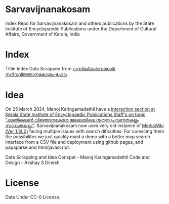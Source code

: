 # Sarvavijnanakosam
Index Repo for Sarvavijnanakosam and others publications by the State Institute of Encyclopaedic Publications under the Department of Cultural Affairs, Government of Kerala, India

# Index 
Titile Index Data Scrapped from [പ്രസിദ്ധീകരണങ്ങള്‍/സര്‍വവിജ്ഞാനകോശം-ഹോം](https://sarva.kerala.gov.in/ml/പ്രസിദ്ധീകരണങ്ങള്‍/സര്‍വവിജ്ഞാനകോശം-ഹോം/)

# Idea
On 25 March 2024, Manoj Karingamadathil have a [interaction section at Kerala State Institute of Encyclopaedic Publications Staff's on topic "ഓൺലൈൻ വിജ്ഞാനകോശ മേഖലയിലെ നൂതന പ്രവണതകളും സാധ്യതകളും"](https://twitter.com/manojkmohan/status/1772080529329823971). Sarvavijnanakosam now uses very old instance of [MediaWiki (Ver 1.14.0)](web-edition.sarvavijnanakosam.gov.in/index.php?title=Special:Version) facing multiple issues with search dificulties. For convicing them the possibilites we just quickly maid a demo with a better mvp search interface from a CSV file and deployment using github pages, and papaparse and  html/javascript. 

Data Scrapping and Idea Conspet - Manoj Karingamadathil
Code and Design - Akshay S Dinesh

# License 
Data Under CC-0 License.
